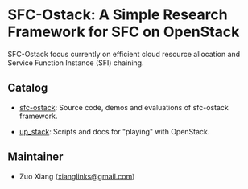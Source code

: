 # SFC-Ostack: A Simple Research Framework for SFC on OpenStack #

SFC-Ostack focus currently on efficient cloud resource allocation and Service Function Instance (SFI) chaining.

## Catalog ##

- [sfc-ostack](./sfc-ostack/): Source code, demos and evaluations of sfc-ostack framework.

- [up_stack](./up_stack/): Scripts and docs for "playing" with OpenStack.

## Maintainer ##

- Zuo Xiang (xianglinks@gmail.com)
